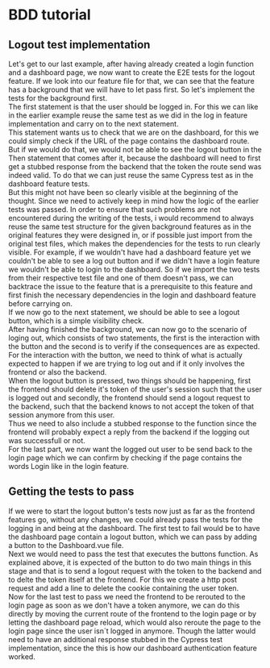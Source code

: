 # BDD tutorial

## Logout test implementation
Let's get to our last example, after having already created a login function and a dashboard page, we now want to create the E2E tests for the logout feature. If we look into our feature file for that, we can see that the feature has a background that we will have to let pass first. So let's implement the tests for the background first.\
The first statement is that the user should be logged in. For this we can like in the earlier example reuse the same test as we did in the log in feature implementation and carry on to the next statement.\
This statement wants us to check that we are on the dashboard, for this we could simply check if the URL of the page contains the dashboard route. But if we would do that, we would not be able to see the logout button in the Then statement that comes after it, because the dashboard will need to first get a stubbed response from the backend that the token the route send was indeed valid. To do that we can just reuse the same Cypress test as in the dashboard feature tests.\
But this might not have been so clearly visible at the beginning of the thought. Since we need to actively keep in mind how the logic of the earlier tests was passed. In order to ensure that such problems are not encountered during the writing of the tests, i would recommend to always reuse the same test structure for the given background features as in the original features they were designed in, or if possible just import from the original test files, which makes the dependencies for the tests to run clearly visible. For example, if we wouldn't have had a dashboard feature yet we couldn't be able to see a log out button and if we didn't have a login feature we wouldn't be able to login to the dashboard. So if we import the two tests from their respective test file and one of them doesn't pass, we can backtrace the issue to the feature that is a prerequisite to this feature and first finish the necessary dependencies in the login and dashboard feature before carrying on.\
If we now go to the next statement, we should be able to see a logout button, which is a simple visibility check.\
After having finished the background, we can now go to the scenario of loging out, which consists of two statements, the first is the interaction with the button and the second is to verify if the consequences are as expected.\
For the interaction with the button, we need to think of what is actually expected to happen if we are trying to log out and if it only involves the frontend or also the backend.\
When the logout button is pressed, two things should be happening, first the frontend should delete it's token of the user's session such that the user is logged out and secondly, the frontend should send a logout request to the backend, such that the backend knows to not accept the token of that session anymore from this user.\
Thus we need to also include a stubbed response to the function since the frontend will probably expect a reply from the backend if the logging out was successfull or not.\
For the last part, we now want the logged out user to be send back to the login page which we can confirm by checking if the page contains the words Login like in the login feature.

## Getting the tests to pass
If we were to start the logout button's tests now just as far as the frontend features go, without any changes, we could already pass the tests for the logging in and being at the dashboard. The first test to fail would be to have the dashboard page contain a logout button, which we can pass by adding a button to the Dashboard.vue file.\
Next we would need to pass the test that executes the buttons function. As explained above, it is expected of the button to do two main things in this stage and that is to send a logout request with the token to the backend and to delte the token itself at the frontend. For this we create a http post request and add a line to delete the cookie containing the user token.\
Now for the last test to pass we need the frontend to be rerouted to the login page as soon as we don't have a token anymore, we can do this directly by moving the current route of the frontend to the login page or by letting the dashboard page reload, which would also reroute the page to the login page since the user isn´t logged in anymore. Though the latter would need to have an additional response stubbed in the Cypress test implementation, since the this is how our dashboard authentication feature worked.
